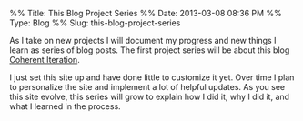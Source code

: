 %% Title: This Blog Project Series
%% Date: 2013-03-08 08:36 PM
%% Type: Blog
%% Slug: this-blog-project-series

As I take on new projects I will document my progress and new things I learn as series of blog posts. The first project series will be about this blog [Coherent Iteration](/).

I just set this site up and have done little to customize it yet. Over time I plan to personalize the site and implement a lot of helpful updates. As you see this site evolve, this series will grow to explain how I did it, why I did it, and what I learned in the process.
